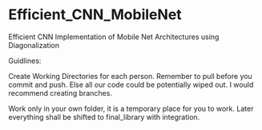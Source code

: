 # Efficient_CNN_MobileNet
Efficient CNN Implementation of Mobile Net Architectures using Diagonalization

Guidlines:

Create Working Directories for each person. Remember to pull before you commit and push. Else all our code could be potentially wiped out. I would recommend creating branches. 

Work only in your own folder, it is a temporary place for you to work. Later everything shall be shifted to final_library with integration. 
